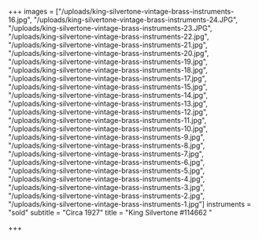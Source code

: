 +++
images = ["/uploads/king-silvertone-vintage-brass-instruments-16.jpg", "/uploads/king-silvertone-vintage-brass-instruments-24.JPG", "/uploads/king-silvertone-vintage-brass-instruments-23.JPG", "/uploads/king-silvertone-vintage-brass-instruments-22.jpg", "/uploads/king-silvertone-vintage-brass-instruments-21.jpg", "/uploads/king-silvertone-vintage-brass-instruments-20.jpg", "/uploads/king-silvertone-vintage-brass-instruments-19.jpg", "/uploads/king-silvertone-vintage-brass-instruments-18.jpg", "/uploads/king-silvertone-vintage-brass-instruments-17.jpg", "/uploads/king-silvertone-vintage-brass-instruments-15.jpg", "/uploads/king-silvertone-vintage-brass-instruments-14.jpg", "/uploads/king-silvertone-vintage-brass-instruments-13.jpg", "/uploads/king-silvertone-vintage-brass-instruments-12.jpg", "/uploads/king-silvertone-vintage-brass-instruments-11.jpg", "/uploads/king-silvertone-vintage-brass-instruments-10.jpg", "/uploads/king-silvertone-vintage-brass-instruments-9.jpg", "/uploads/king-silvertone-vintage-brass-instruments-8.jpg", "/uploads/king-silvertone-vintage-brass-instruments-7.jpg", "/uploads/king-silvertone-vintage-brass-instruments-6.jpg", "/uploads/king-silvertone-vintage-brass-instruments-5.jpg", "/uploads/king-silvertone-vintage-brass-instruments-4.jpg", "/uploads/king-silvertone-vintage-brass-instruments-3.jpg", "/uploads/king-silvertone-vintage-brass-instruments-2.jpg", "/uploads/king-silvertone-vintage-brass-instruments-1.jpg"]
instruments = "sold"
subtitle = "Circa 1927"
title = "King Silvertone #114662 "

+++
